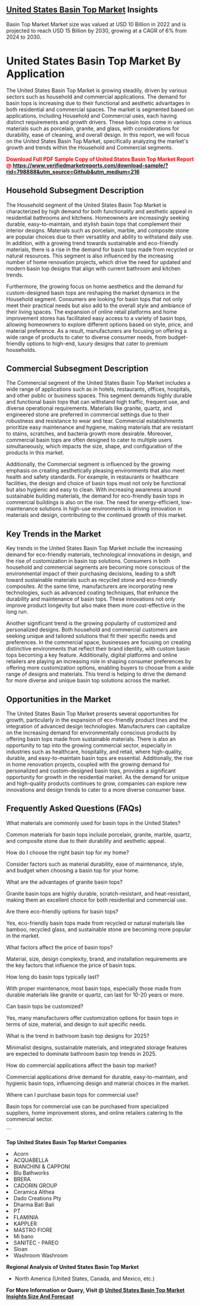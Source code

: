 <h2><a href="https://www.verifiedmarketreports.com/download-sample/?rid=798888&amp;utm_source=Github&amp;utm_medium=216" target="_blank">United States Basin Top Market</a> Insights</h2><p>Basin Top Market Market size was valued at USD 10 Billion in 2022 and is projected to reach USD 15 Billion by 2030, growing at a CAGR of 6% from 2024 to 2030.</p><p><h1>United States Basin Top Market By Application</h1><p>The United States Basin Top Market is growing steadily, driven by various sectors such as household and commercial applications. The demand for basin tops is increasing due to their functional and aesthetic advantages in both residential and commercial spaces. The market is segmented based on applications, including Household and Commercial uses, each having distinct requirements and growth drivers. These basin tops come in various materials such as porcelain, granite, and glass, with considerations for durability, ease of cleaning, and overall design. In this report, we will focus on the United States Basin Top Market, specifically analyzing the market's growth and trends within the Household and Commercial segments. <strong><p><span class=""><span style="color: #ff0000;"><strong>Download Full PDF Sample Copy of United States Basin Top Market Report</strong> @ </span><a href="https://www.verifiedmarketreports.com/download-sample/?rid=798888&amp;utm_source=Github&amp;utm_medium=216" target="_blank">https://www.verifiedmarketreports.com/download-sample/?rid=798888&amp;utm_source=Github&amp;utm_medium=216</a></span></p></strong></p><h2>Household Subsegment Description</h2><p>The Household segment of the United States Basin Top Market is characterized by high demand for both functionality and aesthetic appeal in residential bathrooms and kitchens. Homeowners are increasingly seeking durable, easy-to-maintain, and stylish basin tops that complement their interior designs. Materials such as porcelain, marble, and composite stone are popular choices due to their versatility and ability to withstand daily use. In addition, with a growing trend towards sustainable and eco-friendly materials, there is a rise in the demand for basin tops made from recycled or natural resources. This segment is also influenced by the increasing number of home renovation projects, which drive the need for updated and modern basin top designs that align with current bathroom and kitchen trends.<p>Furthermore, the growing focus on home aesthetics and the demand for custom-designed basin tops are reshaping the market dynamics in the Household segment. Consumers are looking for basin tops that not only meet their practical needs but also add to the overall style and ambiance of their living spaces. The expansion of online retail platforms and home improvement stores has facilitated easy access to a variety of basin tops, allowing homeowners to explore different options based on style, price, and material preference. As a result, manufacturers are focusing on offering a wide range of products to cater to diverse consumer needs, from budget-friendly options to high-end, luxury designs that cater to premium households. <h2>Commercial Subsegment Description</h2><p>The Commercial segment of the United States Basin Top Market includes a wide range of applications such as in hotels, restaurants, offices, hospitals, and other public or business spaces. This segment demands highly durable and functional basin tops that can withstand high traffic, frequent use, and diverse operational requirements. Materials like granite, quartz, and engineered stone are preferred in commercial settings due to their robustness and resistance to wear and tear. Commercial establishments prioritize easy maintenance and hygiene, making materials that are resistant to stains, scratches, and bacteria growth more desirable. Moreover, commercial basin tops are often designed to cater to multiple users simultaneously, which impacts the size, shape, and configuration of the products in this market.<p>Additionally, the Commercial segment is influenced by the growing emphasis on creating aesthetically pleasing environments that also meet health and safety standards. For example, in restaurants or healthcare facilities, the design and choice of basin tops must not only be functional but also hygienic and easy to clean. With increasing awareness around sustainable building materials, the demand for eco-friendly basin tops in commercial buildings is also on the rise. The need for energy-efficient, low-maintenance solutions in high-use environments is driving innovation in materials and design, contributing to the continued growth of this market. <h2>Key Trends in the Market</h2><p>Key trends in the United States Basin Top Market include the increasing demand for eco-friendly materials, technological innovations in design, and the rise of customization in basin top solutions. Consumers in both household and commercial segments are becoming more conscious of the environmental impact of their purchasing decisions, leading to a shift toward sustainable materials such as recycled stone and eco-friendly composites. At the same time, manufacturers are incorporating new technologies, such as advanced coating techniques, that enhance the durability and maintenance of basin tops. These innovations not only improve product longevity but also make them more cost-effective in the long run. <p>Another significant trend is the growing popularity of customized and personalized designs. Both household and commercial customers are seeking unique and tailored solutions that fit their specific needs and preferences. In the commercial space, businesses are focusing on creating distinctive environments that reflect their brand identity, with custom basin tops becoming a key feature. Additionally, digital platforms and online retailers are playing an increasing role in shaping consumer preferences by offering more customization options, enabling buyers to choose from a wide range of designs and materials. This trend is helping to drive the demand for more diverse and unique basin top solutions across the market.<h2>Opportunities in the Market</h2><p>The United States Basin Top Market presents several opportunities for growth, particularly in the expansion of eco-friendly product lines and the integration of advanced design technologies. Manufacturers can capitalize on the increasing demand for environmentally conscious products by offering basin tops made from sustainable materials. There is also an opportunity to tap into the growing commercial sector, especially in industries such as healthcare, hospitality, and retail, where high-quality, durable, and easy-to-maintain basin tops are essential. Additionally, the rise in home renovation projects, coupled with the growing demand for personalized and custom-designed basin tops, provides a significant opportunity for growth in the residential market. As the demand for unique and high-quality products continues to grow, companies can explore new innovations and design trends to cater to a more diverse consumer base.<h2>Frequently Asked Questions (FAQs)</h2><p>What materials are commonly used for basin tops in the United States? </p><p>Common materials for basin tops include porcelain, granite, marble, quartz, and composite stone due to their durability and aesthetic appeal.</p><p>How do I choose the right basin top for my home? </p><p>Consider factors such as material durability, ease of maintenance, style, and budget when choosing a basin top for your home.</p><p>What are the advantages of granite basin tops? </p><p>Granite basin tops are highly durable, scratch-resistant, and heat-resistant, making them an excellent choice for both residential and commercial use.</p><p>Are there eco-friendly options for basin tops? </p><p>Yes, eco-friendly basin tops made from recycled or natural materials like bamboo, recycled glass, and sustainable stone are becoming more popular in the market.</p><p>What factors affect the price of basin tops? </p><p>Material, size, design complexity, brand, and installation requirements are the key factors that influence the price of basin tops.</p><p>How long do basin tops typically last? </p><p>With proper maintenance, most basin tops, especially those made from durable materials like granite or quartz, can last for 10-20 years or more.</p><p>Can basin tops be customized? </p><p>Yes, many manufacturers offer customization options for basin tops in terms of size, material, and design to suit specific needs.</p><p>What is the trend in bathroom basin top designs for 2025? </p><p>Minimalist designs, sustainable materials, and integrated storage features are expected to dominate bathroom basin top trends in 2025.</p><p>How do commercial applications affect the basin top market? </p><p>Commercial applications drive demand for durable, easy-to-maintain, and hygienic basin tops, influencing design and material choices in the market.</p><p>Where can I purchase basin tops for commercial use? </p><p>Basin tops for commercial use can be purchased from specialized suppliers, home improvement stores, and online retailers catering to the commercial sector.</p>```</p><p><strong>Top United States Basin Top Market Companies</strong></p><div data-test-id=""><p><li>Acorn</li><li> ACQUABELLA</li><li> BIANCHINI & CAPPONI</li><li> Blu Bathworks</li><li> BRERA</li><li> CADORIN GROUP</li><li> Ceramica Althea</li><li> Dado Creations Pty</li><li> Dharma Bati Bali </li><li>PT</li><li> FLAMINIA</li><li> KAPPLER</li><li> MASTRO FIORE</li><li> Mi bano</li><li> SANITEC - PAREO</li><li> Sloan</li><li> Washroom Washroom</li></p><div><strong>Regional Analysis of&nbsp;United States Basin Top Market</strong></div><ul><li dir="ltr"><p dir="ltr">North America&nbsp;(United States, Canada, and Mexico, etc.)</p></li></ul><p><strong>For More Information or Query, Visit @&nbsp;</strong><strong><a href="https://www.verifiedmarketreports.com/product/basin-top-market/?utm_source=Github&amp;utm_medium=216" target="_blank">United States Basin Top Market Insights Size And Forecast</a></strong></p></div>
